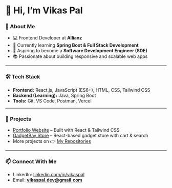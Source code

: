# 👋 Hi, I’m Vikas Pal  

### 🚀 About Me  
- 💻 Frontend Developer at **Allianz**  
- 🌱 Currently learning **Spring Boot & Full Stack Development**  
- 🎯 Aspiring to become a **Software Development Engineer (SDE)**  
- 📚 Passionate about building responsive and scalable web apps  

---

### 🛠 Tech Stack  
- **Frontend:** React.js, JavaScript (ES6+), HTML, CSS, Tailwind CSS  
- **Backend (Learning):** Java, Spring Boot  
- **Tools:** Git, VS Code, Postman, Vercel  

---

### 📌 Projects  
- [Portfolio Website](https://github.com/vikaspal/portfolio) – Built with React & Tailwind CSS  
- [GadgetBay Store](https://github.com/vikaspal/gadgetbay) – React-based gadget store with cart & search  
- More projects on 👉 [My Repositories](https://github.com/vikaspal?tab=repositories)  

---

### 📫 Connect With Me  
- LinkedIn: [linkedin.com/in/vikaspal](https://linkedin.com/in/vikaspal)  
- Email: **vikaspal.dev@gmail.com**  



